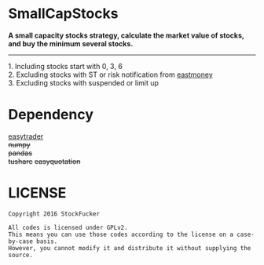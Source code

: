 SmallCapStocks
==========
**A small capacity stocks strategy, calculate the market value of stocks, and buy the minimum several stocks.**                 
_________________
    
1\. Including stocks start with 0, 3, 6           
2\. Excluding stocks with ST or risk notification from [eastmoney](http://quote.eastmoney.com/center/list.html#2850022_0)                   
3\. Excluding stocks with suspended or limit up                      
       
      
Dependency
===============
[easytrader](https://github.com/shidenggui/easytrader)         
<del>numpy</del>     
<del>pandas</del>        
<del>tushare</del>
<del>easyquotation</del>       
                
        
LICENSE       
============
    Copyright 2016 StockFucker            
    
    All codes is licensed under GPLv2.             
    This means you can use those codes according to the license on a case-by-case basis.         
    However, you cannot modify it and distribute it without supplying the source.                
